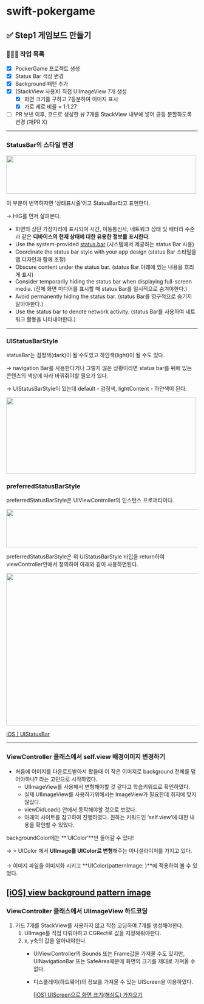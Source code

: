 # swift-pokergame
## ✅  Step1 게임보드 만들기
### **🧑🏼‍💻 작업 목록**

- [x]  PockerGame 프로젝트 생성
- [x]  Status Bar 색상 변경
- [x]  Background 패턴 추가
- [x]  (StackView 사용X) 직접 UIImageView 7개 생성
    - [x]  화면 크기를 구하고 7등분하여 이미지 표시
    - [x]  가로 세로 비율 = 1:1.27
- [ ]  PR 보낸 이후, 코드로 생성한 뷰 7개를 StackView 내부에 넣어 균등 분할하도록 변경 (재PR X)
---
### StatusBar의 스타일 변경

<img src="https://user-images.githubusercontent.com/92699723/155824951-e909ea76-3e8a-4fa3-ac68-3e11875bcfb6.png" width="500" height="100">

이 부분이 번역하자면 ‘상태표시줄’이고 StatusBar라고 표현한다.

→ HIG를 먼저 살펴본다.

- 화면의 상단 가장자리에 표시되며 시간, 이동통신사, 네트워크 상태 및 배터리 수준과 같은
**디바이스의 현재 상태에 대한 유용한 정보를 표시한다.**
- Use the system-provided [status.bar](http://status.bar) (시스템에서 제공하는 status Bar 사용)
- Coordinate the status bar style with your app design 
(status Bar 스타일을 앱 디자인과 함께 조정)
- Obscure content under the status bar. (status Bar 아래에 있는 내용을 흐리게 표시)
- Consider temporarily hiding the status bar when displaying full-screen media.
(전체 화면 미디어를 표시할 때 status Bar를 일시적으로 숨겨야한다.)
- Avoid permanently hiding the status bar. (status Bar를 영구적으로 숨기지 말아야한다.)
- Use the status bar to denote network activity. 
(status Bar를 사용하여 네트워크 활동을 나타내야한다.)
---
### UIStatusBarStyle

statusBar는 검정색(dark)이 될 수도있고 하얀색(light)이 될 수도 있다.

→ navigation Bar를 사용한다거나 그렇지 않은 상황이라면 status bar를 뒤에 있는 콘텐츠의 색상에 따라
바꿔줘야할 필요가 있다.

→ UIStatusBarStyle이 있는데 default - 검정색, lightContent - 하얀색이 된다.

<img src="https://user-images.githubusercontent.com/92699723/155824948-05597efa-a5e7-4baa-b67b-dc8ad2012831.png" width="500" height="200">

### preferredStatusBarStyle

preferredStatusBarStyle은 UIViewController의 인스턴스 프로퍼티이다.

<img src="https://user-images.githubusercontent.com/92699723/155824947-110a28a7-ed52-4e08-bf86-494e1ee6119b.png" width="600" height="100">

preferredStatusBarStyle은 위 UIStatusBarStyle 타입을 return하여 viewController안에서 정의하여 
아래와 같이 사용하면된다.

<img src="https://user-images.githubusercontent.com/92699723/155824945-e328cde7-01fd-4875-9767-bd8f02bace98.png" width="600" height="400">

[iOS ) UIStatusBar](https://zeddios.tistory.com/569)

---
### ViewController 클래스에서 self.view 배경이미지 변경하기

- 처음에 이미지를 다운로드받아서 봤을때 이 작은 이미지로 background 전체를 덮어야하나? 라는 고민으로 시작하였다.
    - UIImageView를 사용해서 변형해야할 것 같다고 학습키워드로 확인하였다.
    - 실제 UIImageView를 사용하기위해서는 ImageView가 필요한데 취지에 맞지 않았다.
    - viewDidLoad() 안에서 동작해야할 것으로 보았다.
    - 아래의 사이트를 참고하여 진행하였다.
    원하는 키워드인 ‘self.view’에 대한 내용을 확인할 수 있었다.

backgroundColor에는 **‘UIColor’**만 들어갈 수 있다!

→ ⭐️ UIColor 에서 **UIImage를 UIColor로 변형**해주는 이니셜라이저를 가지고 있다.

→ 이미지 파일을 이미지화 시키고 **UIColor(patternImage: )**에 적용하여 볼 수 있었다.

[[iOS] view background pattern image](https://poisonf2.tistory.com/37)
---
### ViewController 클래스에서 UIImageView 하드코딩

1. 카드 7개를 StackView를 사용하지 않고 직접 코딩하여 7개를 생성해야한다.
    1. UIImage를 직접 다뤄야하고 CGRect로 값을 지정해줘야한다.
    2. x, y축의 값을 알아내야한다.
        - UIViewController의 Bounds 또는 Frame값을 가져올 수도 있지만, UINavigationBar 또는 SafeArea때문에 화면의 크기를 제대로 가져올 수 없다.
        - 디스플레이(하드웨어)의 정보를 가져올 수 있는 UIScreen을 이용하였다.
            
            [[iOS] UIScreen으로 화면 크기(해상도) 가져오기](https://mildwhale.tistory.com/14)
            


